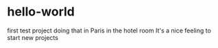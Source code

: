 # hello-world
first test project
doing that in Paris in the hotel room
It's a nice feeling to start new projects
